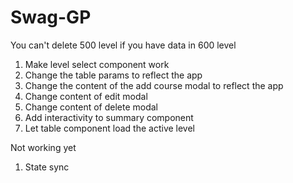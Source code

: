 # Swag-GP

You can't delete 500 level if you have data in 600 level

1. Make level select component work
2. Change the
   table params to reflect the app
3. Change the content of the add course modal to reflect the app
4. Change content of
   edit modal
5. Change content of delete modal
6. Add interactivity to summary component
7. Let table component load the
   active level

Not working yet

1. State sync
